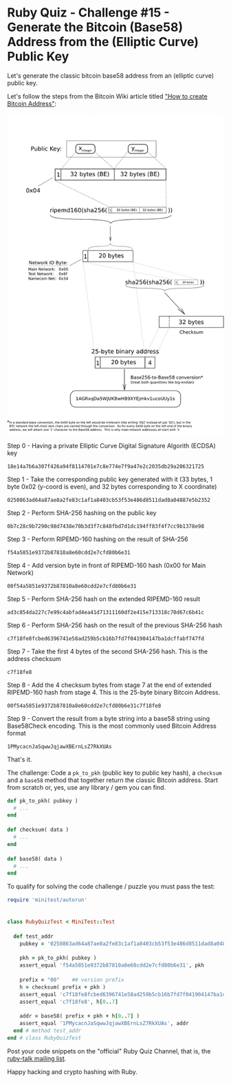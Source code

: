 # Ruby Quiz - Challenge #15 - Generate the Bitcoin (Base58) Address from the (Elliptic Curve) Public Key


Let's generate the classic bitcoin base58 address
from an (elliptic curve) public key.

Let's follow the steps from
the Bitcoin Wiki article
titled ["How to create Bitcoin Address"](https://en.bitcoin.it/wiki/Technical_background_of_version_1_Bitcoin_addresses#How_to_create_Bitcoin_Address):


![](i/bitcoin-pubkey-to-addr.png)



Step 0 - Having a private Elliptic Curve Digital Signature Algorith (ECDSA) key

    18e14a7b6a307f426a94f8114701e7c8e774e7f9a47e2c2035db29a206321725

Step 1 - Take the corresponding public key generated with it (33 bytes, 1 byte 0x02 (y-coord is even), and 32 bytes corresponding to X coordinate)

    0250863ad64a87ae8a2fe83c1af1a8403cb53f53e486d8511dad8a04887e5b2352

Step 2 - Perform SHA-256 hashing on the public key

    0b7c28c9b7290c98d7438e70b3d3f7c848fbd7d1dc194ff83f4f7cc9b1378e98

Step 3 - Perform RIPEMD-160 hashing on the result of SHA-256

    f54a5851e9372b87810a8e60cdd2e7cfd80b6e31

Step 4 - Add version byte in front of RIPEMD-160 hash (0x00 for Main Network)

    00f54a5851e9372b87810a8e60cdd2e7cfd80b6e31

Step 5 - Perform SHA-256 hash on the extended RIPEMD-160 result

    ad3c854da227c7e99c4abfad4ea41d71311160df2e415e713318c70d67c6b41c

Step 6 - Perform SHA-256 hash on the result of the previous SHA-256 hash

    c7f18fe8fcbed6396741e58ad259b5cb16b7fd7f041904147ba1dcffabf747fd

Step 7 - Take the first 4 bytes of the second SHA-256 hash. This is the address checksum

    c7f18fe8

Step 8 - Add the 4 checksum bytes from stage 7 at the end of extended RIPEMD-160 hash from stage 4. This is the 25-byte binary Bitcoin Address.

    00f54a5851e9372b87810a8e60cdd2e7cfd80b6e31c7f18fe8

Step 9 - Convert the result from a byte string into a base58 string using Base58Check encoding. This is the most commonly used Bitcoin Address format

    1PMycacnJaSqwwJqjawXBErnLsZ7RkXUAs


That's it.



The challenge: Code a
`pk_to_pkh` (public key to public key hash),
a `checksum` and  a `base58`
method that together return the classic Bitcoin address.
Start from scratch or, yes, use any library / gem you can find.


``` ruby
def pk_to_pkh( pubkey )
  # ...
end

def checksum( data )
  # ...
end

def base58( data )
  # ...
end
```


To qualify for solving the code challenge / puzzle you must pass the test:

``` ruby
require 'minitest/autorun'


class RubyQuizTest < MiniTest::Test

  def test_addr
    pubkey = '0250863ad64a87ae8a2fe83c1af1a8403cb53f53e486d8511dad8a04887e5b2352'

    pkh = pk_to_pkh( pubkey )
    assert_equal 'f54a5851e9372b87810a8e60cdd2e7cfd80b6e31', pkh

    prefix = "00"    ## version prefix
    h = checksum( prefix + pkh )
    assert_equal 'c7f18fe8fcbed6396741e58ad259b5cb16b7fd7f041904147ba1dcffabf747fd', h
    assert_equal 'c7f18fe8', h[0..7]

    addr = base58( prefix + pkh + h[0..7] )
    assert_equal '1PMycacnJaSqwwJqjawXBErnLsZ7RkXUAs', addr
  end # method test_addr
end # class RubyQuizTest
```

Post your code snippets on the "official" Ruby Quiz Channel,
that is, the [ruby-talk mailing list](https://rubytalk.org).

Happy hacking and crypto hashing with Ruby.
